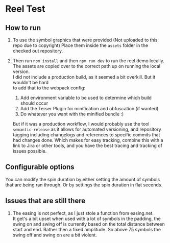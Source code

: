 # Reel Test
## How to run
1. To use the symbol graphics that were provided (Not uploaded to this repo due to copyright)
   Place them inside the `assets` folder in the checked out repository.
   
2. Then run `npm install` and then `npm run dev` to run the reel demo
   locally. The assets are copied over to the correct path up on running the 
   local version.  
   I did not include a production build, as it seemed a bit overkill. But it wouldn't be hard  
   to add that to the webpack config:
   1. Add environment variable to be used to determine which build should occur
   2. Add the Terser Plugin for minification and obfuscation (if wanted).
   3. Do whatever you want with the minified bundle :)
   
   But if it was a production workflow, I would probably use the tool `semantic-release` as it
   allows for automated versioning, and repository tagging including changelogs and references to
   specific commits that had changes done. Which makes for easy tracking, combine this with a
   link to Jira or other tools, and you have the best tracing and tracking of issues possible.

## Configurable options
You can modify the spin duration by either setting the amount of symbols that are being
ran through. Or by settings the spin duration in flat seconds.

## Issues that are still there
   1. The easing is not perfect, as I just stole a function from easing.net.  
       It get's a bit upset when used with a lot of symbols in the padding, the
       swing on and swing off is currently based on the total distance between
       start and end. Rather then a fixed amplitude.
       So above 75 symbols the swing off and swing on are a bit violent.
   
